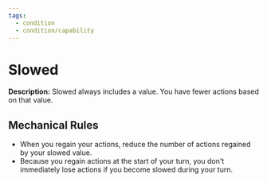 ```yaml
---
tags:
  - condition
  - condition/capability
---
```

# Slowed
**Description:** Slowed always includes a value. You have fewer actions based on that value.

## Mechanical Rules

- When you regain your actions, reduce the number of actions regained by your slowed value.
- Because you regain actions at the start of your turn, you don't immediately lose actions if you become slowed during your turn.